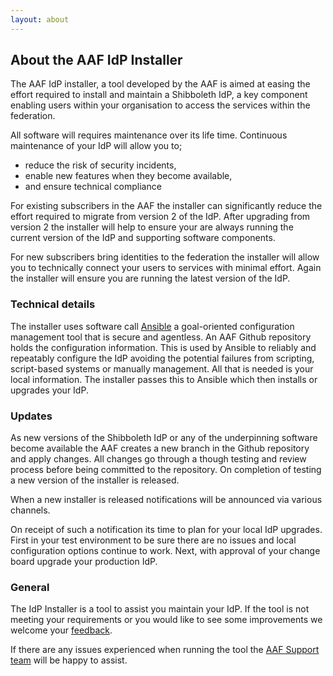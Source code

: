 ```yaml
---
layout: about
---
```


## About the AAF IdP Installer

The AAF IdP installer, a tool developed by the AAF is aimed at easing the 
effort required to install and maintain a Shibboleth IdP, a key component enabling 
users within your organisation to access the services within the federation.

All software will requires maintenance over its life time. Continuous maintenance
of your IdP will allow you to;

- reduce the risk of security incidents, 
- enable new features when they become available,
- and ensure technical compliance

For existing subscribers in the AAF the installer can significantly reduce the effort required to migrate from version 2 of the IdP. After upgrading from version 2 the installer will help to ensure your are always running the current version of the IdP and supporting software components.

For new subscribers bring identities to the federation the installer will allow you to technically connect your users to services with minimal effort. Again the installer will ensure you are running the latest version of the IdP.

### Technical details

The installer uses software call [Ansible](http://www.ansible.com/) a goal-oriented configuration management tool that is secure and agentless. An AAF  Github repository holds the configuration information. This is used by Ansible to reliably and repeatably configure the IdP avoiding the potential failures from scripting, script-based systems or manually management. All that is needed is your local information. The installer passes this to Ansible which then installs or upgrades your IdP.



### Updates

As new versions of the Shibboleth IdP or any of the underpinning software become  available the AAF creates a new branch in the Github repository and apply changes. All changes go through a though testing and review process before being committed to the repository. On completion of testing a new version of the installer is released.

When a new installer is released notifications will be announced via various channels. 

On receipt of such a notification its time to plan for your local IdP upgrades. First in your test environment to be sure there are no issues and local configuration options continue to work. Next, with approval of your change board upgrade your production IdP.

### General

The IdP Installer is a tool to assist you maintain your IdP. If the tool is not meeting your requirements or you would like to see some improvements we welcome your [feedback](http://ausaccessfed.github.io/shibboleth-idp-installer/about/feedback.html).

If there are any issues experienced when running the tool the [AAF Support team](mailto://support@aaf.edu.au) will be happy to assist.
 